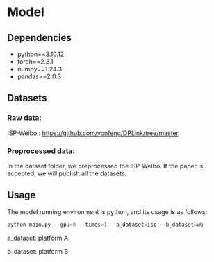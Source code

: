 # Model

## Dependencies

- python==3.10.12
- torch==2.3.1
- numpy==1.24.3
- pandas==2.0.3

## Datasets

### Raw data:

ISP-Weibo : https://github.com/vonfeng/DPLink/tree/master

### Preprocessed data:

In the dataset folder, we preprocessed the ISP-Weibo. If the paper is accepted, we will publish all the datasets.

## Usage

The model running environment is python, and its usage is as follows:

```python
python main.py --gpu=0 --times=1 --a_dataset=isp --b_dataset=wb 
```

a_dataset: platform A

b_dataset: platform B